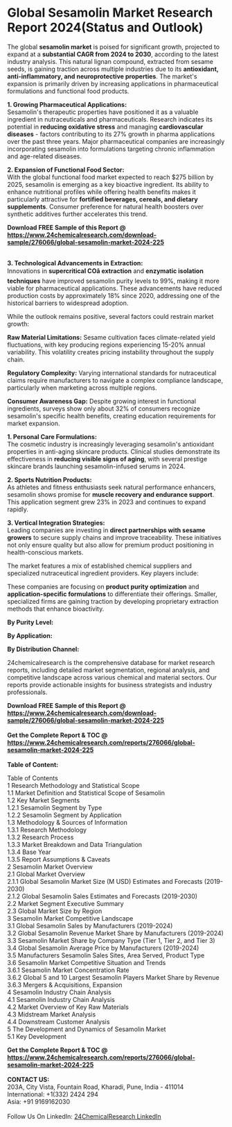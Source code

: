 <h1>Global Sesamolin Market Research Report 2024(Status and Outlook)</h1><p>The global <strong>sesamolin market</strong> is poised for significant growth, projected to expand at a <strong>substantial CAGR from 2024 to 2030</strong>, according to the latest industry analysis. This natural lignan compound, extracted from sesame seeds, is gaining traction across multiple industries due to its <strong>antioxidant, anti-inflammatory, and neuroprotective properties</strong>. The market's expansion is primarily driven by increasing applications in pharmaceutical formulations and functional food products.</p><p><strong>1. Growing Pharmaceutical Applications:</strong><br>
Sesamolin's therapeutic properties have positioned it as a valuable ingredient in nutraceuticals and pharmaceuticals. Research indicates its potential in <strong>reducing oxidative stress</strong> and managing <strong>cardiovascular diseases</strong> - factors contributing to its 27% growth in pharma applications over the past three years. Major pharmaceutical companies are increasingly incorporating sesamolin into formulations targeting chronic inflammation and age-related diseases.</p><p><strong>2. Expansion of Functional Food Sector:</strong><br>
With the global functional food market expected to reach $275 billion by 2025, sesamolin is emerging as a key bioactive ingredient. Its ability to enhance nutritional profiles while offering health benefits makes it particularly attractive for <strong>fortified beverages, cereals, and dietary supplements</strong>. Consumer preference for natural health boosters over synthetic additives further accelerates this trend.</p><div><b>Download FREE Sample of this Report @ 
            <a href="https://www.24chemicalresearch.com/download-sample/276066/global-sesamolin-market-2024-225">
            https://www.24chemicalresearch.com/download-sample/276066/global-sesamolin-market-2024-225</a></b></div><br><p><strong>3. Technological Advancements in Extraction:</strong><br>
Innovations in <strong>supercritical COâ extraction</strong> and <strong>enzymatic isolation techniques</strong> have improved sesamolin purity levels to 99%, making it more viable for pharmaceutical applications. These advancements have reduced production costs by approximately 18% since 2020, addressing one of the historical barriers to widespread adoption.</p><p>While the outlook remains positive, several factors could restrain market growth:</p><p><strong>Raw Material Limitations:</strong> Sesame cultivation faces climate-related yield fluctuations, with key producing regions experiencing 15-20% annual variability. This volatility creates pricing instability throughout the supply chain.</p><p><strong>Regulatory Complexity:</strong> Varying international standards for nutraceutical claims require manufacturers to navigate a complex compliance landscape, particularly when marketing across multiple regions.</p><p><strong>Consumer Awareness Gap:</strong> Despite growing interest in functional ingredients, surveys show only about 32% of consumers recognize sesamolin's specific health benefits, creating education requirements for market expansion.</p><p><strong>1. Personal Care Formulations:</strong><br>
The cosmetic industry is increasingly leveraging sesamolin's antioxidant properties in anti-aging skincare products. Clinical studies demonstrate its effectiveness in <strong>reducing visible signs of aging</strong>, with several prestige skincare brands launching sesamolin-infused serums in 2024.</p><p><strong>2. Sports Nutrition Products:</strong><br>
As athletes and fitness enthusiasts seek natural performance enhancers, sesamolin shows promise for <strong>muscle recovery and endurance support</strong>. This application segment grew 23% in 2023 and continues to expand rapidly.</p><p><strong>3. Vertical Integration Strategies:</strong><br>
Leading companies are investing in <strong>direct partnerships with sesame growers</strong> to secure supply chains and improve traceability. These initiatives not only ensure quality but also allow for premium product positioning in health-conscious markets.</p><p>The market features a mix of established chemical suppliers and specialized nutraceutical ingredient providers. Key players include:</p><p>These companies are focusing on <strong>product purity optimization</strong> and <strong>application-specific formulations</strong> to differentiate their offerings. Smaller, specialized firms are gaining traction by developing proprietary extraction methods that enhance bioactivity.</p><p><strong>By Purity Level:</strong></p><p><strong>By Application:</strong></p><p><strong>By Distribution Channel:</strong></p><p>24chemicalresearch is the comprehensive database for market research reports, including detailed market segmentation, regional analysis, and competitive landscape across various chemical and material sectors. Our reports provide actionable insights for business strategists and industry professionals.</p><div><b>Download FREE Sample of this Report @ 
            <a href="https://www.24chemicalresearch.com/download-sample/276066/global-sesamolin-market-2024-225">
            https://www.24chemicalresearch.com/download-sample/276066/global-sesamolin-market-2024-225</a></b></div><br><div><b>Get the Complete Report & TOC @ 
            <a href="https://www.24chemicalresearch.com/reports/276066/global-sesamolin-market-2024-225">
            https://www.24chemicalresearch.com/reports/276066/global-sesamolin-market-2024-225</a></b></div><br>
            <b>Table of Content:</b><p>Table of Contents<br />
1 Research Methodology and Statistical Scope<br />
1.1 Market Definition and Statistical Scope of Sesamolin<br />
1.2 Key Market Segments<br />
1.2.1 Sesamolin Segment by Type<br />
1.2.2 Sesamolin Segment by Application<br />
1.3 Methodology & Sources of Information<br />
1.3.1 Research Methodology<br />
1.3.2 Research Process<br />
1.3.3 Market Breakdown and Data Triangulation<br />
1.3.4 Base Year<br />
1.3.5 Report Assumptions & Caveats<br />
2 Sesamolin Market Overview<br />
2.1 Global Market Overview<br />
2.1.1 Global Sesamolin Market Size (M USD) Estimates and Forecasts (2019-2030)<br />
2.1.2 Global Sesamolin Sales Estimates and Forecasts (2019-2030)<br />
2.2 Market Segment Executive Summary<br />
2.3 Global Market Size by Region<br />
3 Sesamolin Market Competitive Landscape<br />
3.1 Global Sesamolin Sales by Manufacturers (2019-2024)<br />
3.2 Global Sesamolin Revenue Market Share by Manufacturers (2019-2024)<br />
3.3 Sesamolin Market Share by Company Type (Tier 1, Tier 2, and Tier 3)<br />
3.4 Global Sesamolin Average Price by Manufacturers (2019-2024)<br />
3.5 Manufacturers Sesamolin Sales Sites, Area Served, Product Type<br />
3.6 Sesamolin Market Competitive Situation and Trends<br />
3.6.1 Sesamolin Market Concentration Rate<br />
3.6.2 Global 5 and 10 Largest Sesamolin Players Market Share by Revenue<br />
3.6.3 Mergers & Acquisitions, Expansion<br />
4 Sesamolin Industry Chain Analysis<br />
4.1 Sesamolin Industry Chain Analysis<br />
4.2 Market Overview of Key Raw Materials<br />
4.3 Midstream Market Analysis<br />
4.4 Downstream Customer Analysis<br />
5 The Development and Dynamics of Sesamolin Market <br />
5.1 Key Development</p><div><b>Get the Complete Report & TOC @ 
            <a href="https://www.24chemicalresearch.com/reports/276066/global-sesamolin-market-2024-225">
            https://www.24chemicalresearch.com/reports/276066/global-sesamolin-market-2024-225</a></b></div><br><b>CONTACT US:</b><br>
            203A, City Vista, Fountain Road, Kharadi, Pune, India - 411014<br>
            International: +1(332) 2424 294<br>
            Asia: +91 9169162030 <br><br>
            Follow Us On LinkedIn: <a href="https://www.linkedin.com/company/24chemicalresearch/">24ChemicalResearch LinkedIn</a>